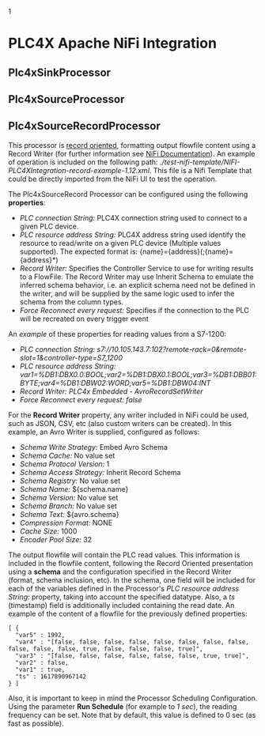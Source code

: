 1
# PLC4X Apache NiFi Integration

## Plc4xSinkProcessor

## Plc4xSourceProcessor

## Plc4xSourceRecordProcessor

This processor is <ins>record oriented</ins>, formatting output flowfile content using a Record Writer (for further information see [NiFi Documentation](https://nifi.apache.org/docs/nifi-docs/html/record-path-guide.html#overview)). An example of operation is included on the following path:
*./test-nifi-template/NIFI-PLC4XIntegration-record-example-1.12.xml*. This file is a Nifi Template that could be directly imported from the NiFi UI to test the operation.

The Plc4xSourceRecord Processor can be configured using the following **properties**:

- *PLC connection String:* PLC4X connection string used to connect to a given PLC device.
- *PLC resource address String:* PLC4X address string used identify the resource to read/write on a given PLC device (Multiple values supported). The expected  format is: {name}={address}(;{name}={address}*)
- *Record Writer:* Specifies the Controller Service to use for writing results to a FlowFile. The Record Writer may use Inherit Schema to emulate the inferred schema behavior, i.e. an explicit schema need not be defined in the writer, and will be supplied by the same logic used to infer the schema from the column types.
- *Force Reconnect every request:* Specifies if the connection to the PLC will be recreated on every trigger event

An *example* of these properties for reading values from a S7-1200:

- *PLC connection String:* *s7://10.105.143.7:102?remote-rack=0&remote-slot=1&controller-type=S7_1200*
- *PLC resource address String:* *var1=%DB1:DBX0.0:BOOL;var2=%DB1:DBX0.1:BOOL;var3=%DB1:DBB01:BYTE;var4=%DB1:DBW02:WORD;var5=%DB1:DBW04:INT*
- *Record Writer:* *PLC4x Embedded - AvroRecordSetWriter*
- *Force Reconnect every request:* *false*

For the **Record Writer** property, any writer included in NiFi could be used, such as JSON, CSV, etc (also custom writers can be created). In this example, an Avro Writer is supplied, configured as follows:

- *Schema Write Strategy:* Embed Avro Schema
- *Schema Cache:* No value set
- *Schema Protocol Version:* 1
- *Schema Access Strategy:* Inherit Record Schema
- *Schema Registry:* No value set
- *Schema Name:* ${schema.name}
- *Schema Version:* No value set
- *Schema Branch:* No value set
- *Schema Text:* ${avro.schema}
- *Compression Format:* NONE
- *Cache Size:* 1000
- *Encoder Pool Size:* 32


The output flowfile will contain the PLC read values. This information is included in the flowfile content, following the Record Oriented presentation using a **schema** and the configuration specified in the Record Writer (format, schema inclusion, etc). In the schema, one field will be included for each of the variables defined in the Processor's  *PLC resource address String:* property, taking into account the specified datatype. Also, a *ts* (timestamp) field is additionally included containing the read date. An example of the content of a flowfile for the previously defined properties:

```
[ {
  "var5" : 1992,
  "var4" : "[false, false, false, false, false, false, false, false, false, false, false, true, false, false, false, true]",
  "var3" : "[false, false, false, false, false, false, true, true]",
  "var2" : false,
  "var1" : true,
  "ts" : 1617890967142
} ]
```

Also, it is important to keep in mind the Processor Scheduling Configuration. Using the parameter **Run Schedule** (for example to *1 sec*), the reading frequency can be set. Note that by default, this value is defined to 0 sec (as fast as possible).

